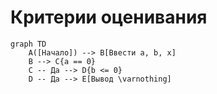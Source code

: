 # Критерии оценивания

```mermaid
graph TD
    A([Начало]) --> B[Ввести a, b, x]
    B --> C{a == 0}
    C -- Да --> D{b <= 0}
    D -- Да --> E[Вывод \varnothing]
    
```


